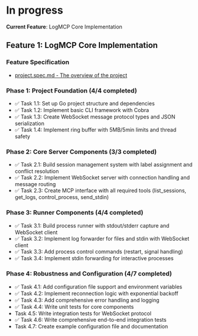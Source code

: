 # In progress

**Current Feature**: LogMCP Core Implementation

## Feature 1: LogMCP Core Implementation

### Feature Specification

- [project.spec.md - The overview of the project](./documentation/project.spec.md)

### Phase 1: Project Foundation (4/4 completed)

- ✅ Task 1.1: Set up Go project structure and dependencies
- ✅ Task 1.2: Implement basic CLI framework with Cobra
- ✅ Task 1.3: Create WebSocket message protocol types and JSON serialization
- ✅ Task 1.4: Implement ring buffer with 5MB/5min limits and thread safety

### Phase 2: Core Server Components (3/3 completed)

- ✅ Task 2.1: Build session management system with label assignment and conflict resolution
- ✅ Task 2.2: Implement WebSocket server with connection handling and message routing
- ✅ Task 2.3: Create MCP interface with all required tools (list_sessions, get_logs, control_process, send_stdin)

### Phase 3: Runner Components (4/4 completed)

- ✅ Task 3.1: Build process runner with stdout/stderr capture and WebSocket client
- ✅ Task 3.2: Implement log forwarder for files and stdin with WebSocket client
- ✅ Task 3.3: Add process control commands (restart, signal handling)
- ✅ Task 3.4: Implement stdin forwarding for interactive processes

### Phase 4: Robustness and Configuration (4/7 completed)

- ✅ Task 4.1: Add configuration file support and environment variables
- ✅ Task 4.2: Implement reconnection logic with exponential backoff
- ✅ Task 4.3: Add comprehensive error handling and logging
- ✅ Task 4.4: Write unit tests for core components
- Task 4.5: Write integration tests for WebSocket protocol
- ✅ Task 4.6: Write comprehensive end-to-end integration tests
- Task 4.7: Create example configuration file and documentation